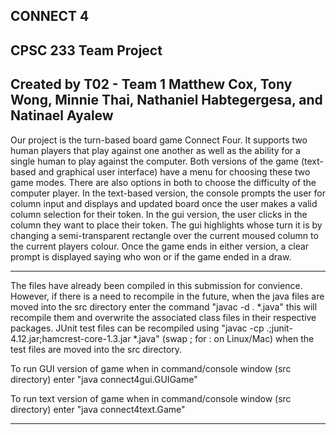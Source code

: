 CONNECT 4
-----------------------
CPSC 233 Team Project
-----------------------
Created by T02 - Team 1
Matthew Cox, Tony Wong, Minnie Thai, Nathaniel Habtegergesa, and Natinael Ayalew
-----------------------

Our project is the turn-based board game Connect Four. It supports two human players that play against one another
as well as the ability for a single human to play against the computer. Both versions of the game (text-based and
graphical user interface) have a menu for choosing these two game modes. There are also options in both to choose
the difficulty of the computer player. In the text-based version, the console prompts the user for column input
and displays and updated board once the user makes a valid column selection for their token. In the gui version,
the user clicks in the column they want to place their token. The gui highlights whose turn it is by changing a
semi-transparent rectangle over the current moused column to the current players colour. Once the game ends in
either version, a clear prompt is displayed saying who won or if the game ended in a draw.

-----------------------

The files have already been compiled in this submission for convience. However, if there is a need to recompile
in the future, when the java files are moved into the src directory enter the command "javac -d . *.java" this
will recompile them and overwrite the associated class files in their respective packages. JUnit test files
can be recompiled using "javac -cp .;junit-4.12.jar;hamcrest-core-1.3.jar *.java" (swap ; for : on Linux/Mac)
when the test files are moved into the src directory.

To run GUI version of game when in command/console window (src directory) enter "java connect4gui.GUIGame"

To run text version of game when in command/console window (src directory) enter "java connect4text.Game"

-----------------------
